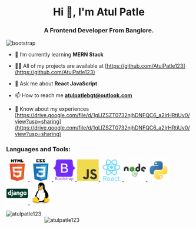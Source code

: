 <h1 align="center">Hi 👋, I'm Atul Patle</h1>
<h3 align="center">A Frontend Developer From Banglore.</h3>

<img src="https://i.ibb.co/SdW2grd/0001-1-2.jpg" alt="bootstrap" width="1000" height="490"/> 


- 🌱 I’m currently learning **MERN Stack**

- 👨‍💻 All of my projects are available at [https://github.com/AtulPatle123](https://github.com/AtulPatle123)

- 💬 Ask me about **React JavaScript**

- 📫 How to reach me **atulpatlebgt@outlook.com**

- 📄 Know about my experiences [https://drive.google.com/file/d/1gLlZSZT0732njhDNFQC6_a2IrHRtiUv0/view?usp=sharing](https://drive.google.com/file/d/1gLlZSZT0732njhDNFQC6_a2IrHRtiUv0/view?usp=sharing)


<h3 align="left">Languages and Tools:</h3>
<p align="left"> <a href="https://www.w3.org/html/" target="_blank"> <img src="https://raw.githubusercontent.com/devicons/devicon/master/icons/html5/html5-original-wordmark.svg" alt="html5" width="60" height="60"/> </a>        <a href="https://www.w3schools.com/css/" target="_blank"> <img src="https://raw.githubusercontent.com/devicons/devicon/master/icons/css3/css3-original-wordmark.svg" alt="css3" width="60" height="60"/> </a>    <a href="https://getbootstrap.com" target="_blank"> <img src="https://raw.githubusercontent.com/devicons/devicon/master/icons/bootstrap/bootstrap-plain-wordmark.svg" alt="bootstrap" width="60" height="60"/> </a>    <a href="https://developer.mozilla.org/en-US/docs/Web/JavaScript" target="_blank"> <img src="https://raw.githubusercontent.com/devicons/devicon/master/icons/javascript/javascript-original.svg" alt="javascript" width="60" height="60"/> </a>    <a href="https://reactjs.org/" target="_blank"> <img src="https://raw.githubusercontent.com/devicons/devicon/master/icons/react/react-original-wordmark.svg" alt="react" width="60" height="60"/> </a>    <a href="https://nodejs.org" target="_blank"> <img src="https://raw.githubusercontent.com/devicons/devicon/master/icons/nodejs/nodejs-original-wordmark.svg" alt="nodejs" width="60" height="60"/> </a>    <a href="https://www.python.org" target="_blank"> <img src="https://raw.githubusercontent.com/devicons/devicon/master/icons/python/python-original.svg" alt="python" width="60" height="60"/> </a>    <a href="https://www.djangoproject.com/" target="_blank"> <img src="https://raw.githubusercontent.com/devicons/devicon/master/icons/django/django-original.svg" alt="django" width="60" height="60"/> </a>    <a href="https://www.linux.org/" target="_blank"> <img src="https://raw.githubusercontent.com/devicons/devicon/master/icons/linux/linux-original.svg" alt="linux" width="60" height="60"/> </a> 


 </p>

<p><img align="left" width="400" src="https://github-readme-stats.vercel.app/api/top-langs?username=atulpatle123&show_icons=true&locale=en&layout=compact" alt="atulpatle123" /></p>

<p>&nbsp;<img align="right" width="400" src="https://github-readme-stats.vercel.app/api?username=atulpatle123&show_icons=true&locale=en" alt="atulpatle123" /></p>

